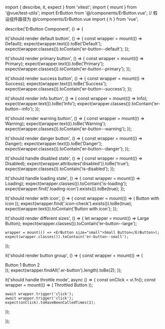 import { describe, it, expect } from 'vitest';
import { mount } from '@vue/test-utils';
import ErButton from '@/components/ErButton.vue'; // 假设组件路径为 @/components/ErButton.vue
import { h } from 'vue';

describe('ErButton Component', () => {

  it('should render default button', () => {
    const wrapper = mount(() => <ErButton>Default</ErButton>);
    expect(wrapper.text()).toBe('Default');
    expect(wrapper.classes()).toContain('er-button--default');
  });

  it('should render primary button', () => {
    const wrapper = mount(() => <ErButton type="primary">Primary</ErButton>);
    expect(wrapper.text()).toBe('Primary');
    expect(wrapper.classes()).toContain('er-button--primary');
  });

  it('should render success button', () => {
    const wrapper = mount(() => <ErButton type="success">Success</ErButton>);
    expect(wrapper.text()).toBe('Success');
    expect(wrapper.classes()).toContain('er-button--success');
  });

  it('should render info button', () => {
    const wrapper = mount(() => <ErButton type="info">Info</ErButton>);
    expect(wrapper.text()).toBe('Info');
    expect(wrapper.classes()).toContain('er-button--info');
  });

  it('should render warning button', () => {
    const wrapper = mount(() => <ErButton type="warning">Warning</ErButton>);
    expect(wrapper.text()).toBe('Warning');
    expect(wrapper.classes()).toContain('er-button--warning');
  });

  it('should render danger button', () => {
    const wrapper = mount(() => <ErButton type="danger">Danger</ErButton>);
    expect(wrapper.text()).toBe('Danger');
    expect(wrapper.classes()).toContain('er-button--danger');
  });

  it('should handle disabled state', () => {
    const wrapper = mount(() => <ErButton disabled>Disabled</ErButton>);
    expect(wrapper.attributes('disabled')).toBe('true');
    expect(wrapper.classes()).toContain('is-disabled');
  });

  it('should handle loading state', () => {
    const wrapper = mount(() => <ErButton loading>Loading</ErButton>);
    expect(wrapper.classes()).toContain('is-loading');
    expect(wrapper.find('.loading-icon').exists()).toBe(true);
  });

  it('should render with icon', () => {
    const wrapper = mount(() => (
      <ErButton icon="check">
        <span>Button with icon</span>
      </ErButton>
    ));
    expect(wrapper.find('.icon-check').exists()).toBe(true);
    expect(wrapper.text()).toContain('Button with icon');
  });

  it('should render different sizes', () => {
    let wrapper = mount(() => <ErButton size="large">Large Button</ErButton>);
    expect(wrapper.classes()).toContain('er-button--large');
    
    wrapper = mount(() => <ErButton size="small">Small Button</ErButton>);
    expect(wrapper.classes()).toContain('er-button--small');
  });

  it('should render button group', () => {
    const wrapper = mount(() => (
      <div class="er-button-group">
        <ErButton>Button 1</ErButton>
        <ErButton>Button 2</ErButton>
      </div>
    ));
    expect(wrapper.findAll('.er-button').length).toBe(2);
  });

  it('should handle throttle mode', async () => {
    const onClick = vi.fn();
    const wrapper = mount(() => (
      <ErButton use-throttle throttle-duration={500} onClick={onClick}>
        Throttled Button
      </ErButton>
    ));

    await wrapper.trigger('click');
    await wrapper.trigger('click');
    expect(onClick).toHaveBeenCalledTimes(1);
  });

});